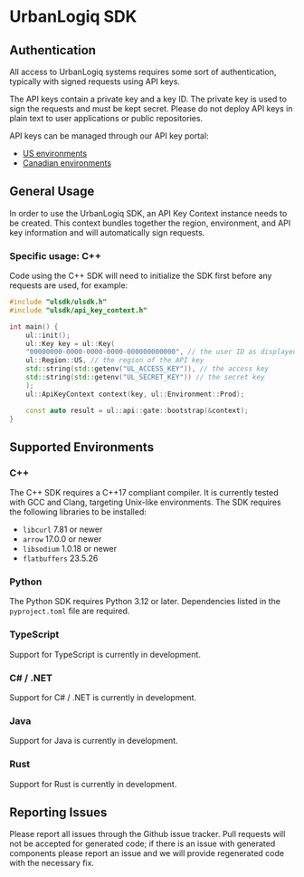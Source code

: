 # UrbanLogiq SDK

## Authentication

All access to UrbanLogiq systems requires some sort of authentication, typically with signed requests using API keys.

The API keys contain a private key and a key ID. The private key is used to sign the requests and must be kept secret. Please do not deploy API keys in plain text to user applications or public repositories.

API keys can be managed through our API key portal:
* [US environments](https://home.urbanlogiq.us/admin/keys)
* [Canadian environments](https://home.urbanlogiq.ca/admin/keys)

## General Usage

In order to use the UrbanLogiq SDK, an API Key Context instance needs to be created. This context bundles together the region, environment, and API key information and will automatically sign requests.

### Specific usage: C++

Code using the C++ SDK will need to initialize the SDK first before any requests are used, for example:

```cpp
#include "ulsdk/ulsdk.h"
#include "ulsdk/api_key_context.h"

int main() {
    ul::init();
    ul::Key key = ul::Key(
	"00000000-0000-0000-0000-000000000000", // the user ID as displayed in the API key portal
	ul::Region::US, // the region of the API key
	std::string(std::getenv("UL_ACCESS_KEY")), // the access key
	std::string(std::getenv("UL_SECRET_KEY")) // the secret key
    );
    ul::ApiKeyContext context(key, ul::Environment::Prod);

    const auto result = ul::api::gate::bootstrap(&context);
}
```

## Supported Environments

### C++

The C++ SDK requires a C++17 compliant compiler. It is currently tested with GCC and Clang, targeting Unix-like environments. The SDK requires the following libraries to be installed:
* `libcurl` 7.81 or newer
* `arrow` 17.0.0 or newer
* `libsodium` 1.0.18 or newer
* `flatbuffers` 23.5.26

### Python

The Python SDK requires Python 3.12 or later. Dependencies listed in the `pyproject.toml` file are required.

### TypeScript

Support for TypeScript is currently in development.

### C# / .NET

Support for C# / .NET is currently in development.

### Java

Support for Java is currently in development.

### Rust

Support for Rust is currently in development.

## Reporting Issues

Please report all issues through the Github issue tracker. Pull requests will not be accepted for generated code; if there is an issue with generated components please report an issue and we will provide regenerated code with the necessary fix.
